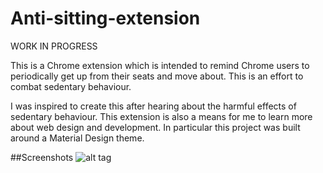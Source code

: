 Anti-sitting-extension
======================

WORK IN PROGRESS

This is a Chrome extension which is intended to remind Chrome users to periodically get up from their seats and move about. This is an effort to combat sedentary behaviour. 

I was inspired to create this after hearing about the harmful effects of sedentary behaviour. This extension is also a means for me to learn more about web design and development. In particular this project was built around a Material Design theme.

##Screenshots
![alt tag](https://raw.github.com/jinalex/anti-sitting-extension/master/screenshots/main.png)
